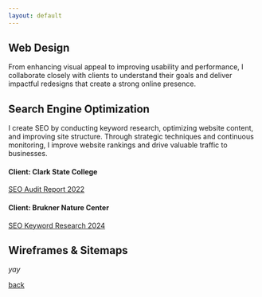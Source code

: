 ```yaml
---
layout: default
---
```



## Web Design

From enhancing visual appeal to improving usability and performance, I collaborate closely with clients to understand their goals and deliver impactful redesigns that create a strong online presence.

## Search Engine Optimization

I create SEO by conducting keyword research, optimizing website content, and improving site structure. Through strategic techniques and continuous monitoring, I improve website rankings and drive valuable traffic to businesses.

#### Client: Clark State College
[SEO Audit Report 2022](./another-page.html)

#### Client: Brukner Nature Center
[SEO Keyword Research 2024](./another-page.html)

## Wireframes & Sitemaps




_yay_

[back](./)
